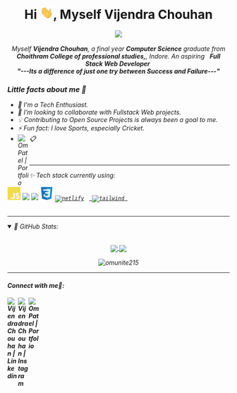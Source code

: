 <h1 align="center">Hi <img src="https://raw.githubusercontent.com/ABSphreak/ABSphreak/master/gifs/Hi.gif" width="30px">, Myself Vijendra Chouhan</h1>
<p color="#fbb400" align="center">
  <a href="https://github.com/Ratheshan03/readme-typing-svg"><img src="https://readme-typing-svg.herokuapp.com?lines=Computer+Science,student;Full+Stack+Web+Developer;Aspiring+Learner&center=true&width=500&height=50"></a>
</p>

<p align="center">
  <em>
    Myself <b>Vijendra Chouhan</b>, a final year <b>Computer Science</b> graduate from <b>Choithram College of professional studies,</b>, Indore.
    An aspiring &nbsp; <b>Full Stack Web Developer</b>&nbsp; 
  <br>
  <b><i>"---Its a difference of just one try between Success and Failure---"</i></b>
</p>

<h3>Little facts about me 🧑</h3>

- 🧞 I'm a Tech Enthusiast.
- 👯 I’m looking to collaborate with Fullstack Web projects.
- 💡 Contributing to Open Source Projects is always been a goal to me.
- ⚡ Fun fact: I love Sports, especially Cricket.
- 📋   <a href="https://vijendra2244.github.io/portfolio.github.io/">
    <img align="left" alt="Om Patel | Portfolio" width="26px" src="https://www.svgrepo.com/show/474386/internet.svg" />
    </a>
<br>

---


<summary>
  ✨ Tech stack currently using:
</summary>
   <br>
<code><a href="https://www.javascript.com/" target="_blank"><img height="30" src="https://raw.githubusercontent.com/devicons/devicon/master/icons/javascript/javascript-plain.svg"></a></code>
<code><a href="https://reactjs.org/" target="_blank"><img height="30" src="https://www.vectorlogo.zone/logos/reactjs/reactjs-icon.svg"></a></code>
<code><a href="https://www.w3schools.com/html/" target="_blank"><img height="30" src="https://www.vectorlogo.zone/logos/w3_html5/w3_html5-icon.svg"></a></code>
<code><a href="https://www.w3schools.com/css/" target="_blank"><img height="30" src="https://raw.githubusercontent.com/devicons/devicon/master/icons/css3/css3-original.svg"></a></code>
<code><a href="https://www.netlify.com/" target="_blank"><img src="https://www.vectorlogo.zone/logos/netlify/netlify-icon.svg" alt="netlify"  height="30"></a></code>
 <code> <a href="https://tailwindcss.com/" target="_blank"> <img src="https://www.vectorlogo.zone/logos/tailwindcss/tailwindcss-icon.svg" alt="tailwind" height="30"/> </a> </code>
 
<br>


<br>

---

<details open="">
<summary>
 📔 GitHub Stats:
</summary>
<br>
<p align="center">
  <a href="https://github.com/Vijendra2244" >
    <img align="center"  height="175px" src="https://github-readme-stats.vercel.app/api?username=Vijendra2244&show_icons=true&hide_border=true&title_color=94b4a4&amp&icon_color=FFFFFF&amp&text_color=FFFFFF&amp&bg_color=000000&count_private=true&include_all_commits=true"/>
  </a>
  <a href="https://github.com/Vijendra2244"> 
    <img align="center" height="175px"  src="https://github-readme-stats.vercel.app/api/top-langs/?username=Vijendra2244&text_color=FFFFFF&bg_color=000000&title_color=94b4a4&langs_count=15&layout=compact&hide_border=true" />
  </a>
</p>
  <p align="center"><img align="center" src="https://github-readme-streak-stats.herokuapp.com/?user=Vijendra2244&text_color=FFFFFF&bg_color=000000&title_color=94b4a4&langs_count=15&layout=compact&hide_border=true" alt="omunite215" /></p>
</details>

---

<h4> Connect with me🤝: <h4>
  </hr>
  <a href="https://www.linkedin.com/in/vijendra-chouhan-989687292">
   <img align="left" alt=" Vijendra Chouhan | Linkedin" width="24px" src="https://www.vectorlogo.zone/logos/linkedin/linkedin-icon.svg" />
  </a>
  <a href="https://www.instagram.com/_vijendra._.chouhan_">
    <img align="left" alt="Vijendra Chouhan | Instagram" width="24px" src="https://www.vectorlogo.zone/logos/instagram/instagram-icon.svg" />
  </a>
  <a href="https://vijendra2244.github.io/portfolio.github.io/">
    <img align="left" alt="Om Patel | Portfolio" width="26px" src="https://www.svgrepo.com/show/474386/internet.svg" />
  </a>
 
  <br>
  
